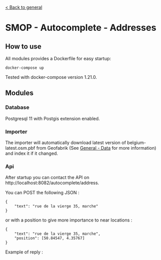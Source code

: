 [< Back to general](https://github.com/nextmoov/nextmoov-smop-general)

# SMOP - Autocomplete - Addresses

## How to use

All modules provides a Dockerfile for easy startup:

```
docker-compose up
```

Tested with docker-compose version 1.21.0.

## Modules

### Database

Postgresql 11 with Postgis extension enabled.

### Importer

The importer will automatically download latest version of belgium-latest.osm.pbf from Geofabrik (See [General - Data](https://github.com/nextmoov/nextmoov-smop-general#maps) for more information) and index it if it changed.

### Api

After startup you can contact the API on http://localhost:8082/autocomplete/address.

You can POST the following JSON :

```
{
    "text": "rue de la vierge 35, marche"
}
```

or with a position to give more importance to near locations :

```
{
    "text": "rue de la vierge 35, marche",
    "position": [50.84547, 4.35767]
}
```

Example of reply :

```

```
